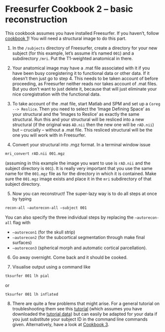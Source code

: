 # Freesurfer Cookbook 2 – basic reconstruction

This cookbook assumes you have installed Freesurfer. If you haven’t, follow [cookbook 1](Cookbook_1.md)! You will need a structural image to do this part.

1.  In the `/subjects` directory of Freesurfer, create a directory for your new subject (for this example, let’s assume it’s named `001`) and a subdirectory `/mri`. Put the T1-weighted anatomical in there.

2.  Your anatomical image may have a .mat file associated with it if you have been busy coregistering it to functional data or other data. If it doesn’t then just go to step 4. This needs to be taken account of before proceeding, as Freesurfer neither reads nor takes account of .mat files. But you don’t want to just delete it, because that will just eliminate your nice coregistration with the functional data.

3.  To take account of the .mat file, start Matlab and SPM and set up a `Coreg --> Reslice`. Then you need to select the ‘Image Defining Space’ as your structural and the ‘Images to Reslice’ as exactly the same structural. Run this and your structural will be resliced into a new structural (if the original was `AD.nii` then the new one will be `rAD.nii`) but – crucially – without a .mat file. This resliced structural will be the one you will work with in Freesurfer.

4.  Convert your structural into .mgz format. In a terminal window issue

```bash
mri_convert rAD.nii 001.mgz
```

(assuming in this example the image you want to use is `rAD.nii` and the subject directory is `001`). It is really very important that you use the same name for the `001.mgz` file as for the directory in which it is contained. Make sure the `001.mgz` image exists and place it in the `mri` subdirectory of that subject directory.

5.  Now you can reconstruct! The super-lazy way is to do all steps at once by typing

```bash
recon-all –autorecon-all –subject 001
```

You can also specify the three individual steps by replacing the `–autorecon-all` flag with
-   `–autorecon1` (for the skull strip)
-   `–autorecon2` (for the subcortical segmentation through make final surfaces)
-   `–autorecon3` (spherical morph and automatic cortical parcellation).

6.  Go away overnight. Come back and it should be cooked.

7.  Visualise output using a command like

```bash
tksurfer 001 lh pial
```

or

```bash
tksurfer 001 lh inflated
```

8.  There are quite a few problems that might arise. For a general tutorial on troubleshooting them see this [tutorial](http://surfer.nmr.mgh.harvard.edu/fswiki/FsTutorial/OutputData) (which assumes you have downloaded the [tutorial data](http://surfer.nmr.mgh.harvard.edu/fswiki/FsTutorial/Data)) but can easily be adapted for your data if you just substitute your subject ID in the command line commands given. Alternatively, have a look at [Cookbook 3](Cookbook_3.md).
